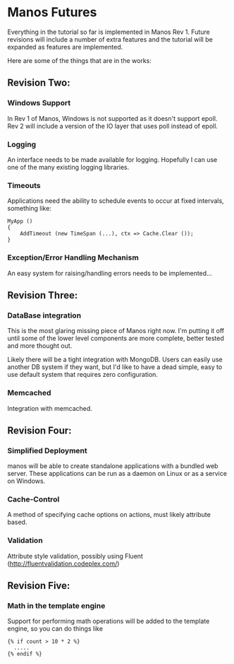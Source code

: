 Manos Futures
=============

Everything in the tutorial so far is implemented in Manos Rev 1.  Future revisions
will include a number of extra features and the tutorial will be expanded as features
are implemented.

Here are some of the things that are in the works:


Revision Two:
------------

### Windows Support
In Rev 1 of Manos, Windows is not supported as it doesn't support epoll. Rev 2 will include
a version of the IO layer that uses poll instead of epoll.

### Logging
An interface needs to be made available for logging.  Hopefully I can use one of the many
existing logging libraries.


### Timeouts
Applications need the ability to schedule events to occur at fixed intervals, something like:

    MyApp ()
    {
        AddTimeout (new TimeSpan (...), ctx => Cache.Clear ());
    }

### Exception/Error Handling Mechanism
An easy system for raising/handling errors needs to be implemented...


Revision Three:
--------------

### DataBase integration
This is the most glaring missing piece of Manos right now. I'm putting it off until some of
the lower level components are more complete, better tested and more thought out.

Likely there will be a tight integration with MongoDB. Users can easily use another DB system
if they want, but I'd like to have a dead simple, easy to use default system that requires
zero configuration.

### Memcached
Integration with memcached.


Revision Four:
-------------

### Simplified Deployment
manos will be able to create standalone applications with a bundled web server.  These
applications can be run as a daemon on Linux or as a service on Windows.

### Cache-Control
A method of specifying cache options on actions, must likely attribute based.

### Validation
Attribute style validation, possibly using Fluent (http://fluentvalidation.codeplex.com/)


Revision Five:
-------------

### Math in the template engine
Support for performing math operations will be added to the template engine, so you can do things like

    {% if count > 10 * 2 %}
      .....
    {% endif %}

